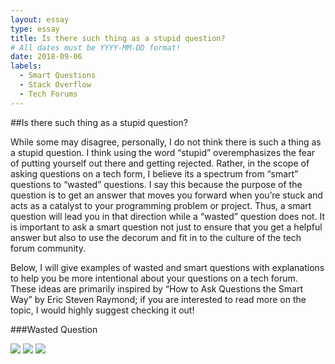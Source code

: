 ```yaml
---
layout: essay
type: essay
title: Is there such thing as a stupid question?
# All dates must be YYYY-MM-DD format!
date: 2018-09-06
labels:
  - Smart Questions
  - Stack Overflow
  - Tech Forums
---
```


##Is there such thing as a stupid question?

While some may disagree, personally, I do not think there is such a thing as a stupid question. I think using the word “stupid” overemphasizes the fear of putting yourself out there and getting rejected. Rather, in the scope of asking questions on a tech form, I believe its a spectrum from “smart” questions to “wasted” questions. I say this because the purpose of the question is to get an answer that moves you forward when you’re stuck and acts as a catalyst to your programming problem or project. Thus, a smart question will lead you in that direction while a “wasted” question does not. It is important to ask a smart question not just to ensure that you get a helpful answer but also to use the decorum and fit in to the culture of the tech forum community. 

Below, I will give examples of wasted and smart questions with explanations to help you be more intentional about your questions on a tech forum. These ideas are primarily inspired by “How to Ask Questions the Smart Way” by Eric Steven Raymond; if you are interested to read more on the topic, I would highly suggest checking it out!

###Wasted Question
<div class="ui large rounded center images">
  <img class="ui image large" src="../images/bad_eg_question.png”>
</div>

<div class="ui large rounded center images">
  <img class="ui image large" src="../images/bad_eg_answer.png”>
</div>

There are a number of problems with this question posted on stack overflow, but firstly, if you ask a vague question, you will get a vague answer. From my perspective as a fellow coder, I’m not sure what this individual was trying to ask. Are they looking for informative websites where they get a foundation on redirecting on jQuery or JavaScript or did they try to do this in their code but ran into a problem? This ambiguity makes it hard for a fellow hacker to help you and give you an answer that would actually be helpful and move you forward in your problem. As shown in the response to the question, this individual tried there best to give an general answer but we don’t know if that was the answer they were looking for. 

Also, not only does the body of the question lack detail, but the title lacks information and a little bit of spunk. It is important to recognize that these fellow hackers or mentors are answering these questions just to be helpful and to maybe look at a problem in a new way. Thus, you’d want to make the title of the question interesting and informative that would intrigue people enough to give you an answer. Finally, if the answer to this question would show up on the first page of Google, you might want to do your due diligence researching there first. Otherwise, you might get the response “STFW” or “Search the Fucking Web”, which has level of aggression that I find a kind of hilarious.

###Good Question

<div class="ui large rounded center images">
  <img class="ui image large" src="../images/good_eg_question.png”>
</div>

The stack overflow question depicted above is not perfect but has many strengths that I would like to highlight. For one, it is clear that the individual did his research beforehand. He included his diagnostic steps and troubleshooting process which shows that he has made an effort and is a sign of respect for the coders and their time. This along with the inclusion of the error line then also helps them direct him in another direction to help him solve his problem. However, I would note that he could have even improved his question by adding the code that resulted in the error as a minimal test case. I also liked that he wrote that he wanted to know how to use this line of code to solve his problem at hand but also wanted to understand how it works in general. This clarity helps the other coders respond with a useful answer and address the multiple questions he may have on the one topic. 

###Is this question worthy of Dumbledore?

<div class="ui large rounded center images">
  <img class="ui image large" src="../images/dumbledore.jpg”>
</div>

I like to think the professionals on stack overflow or any other hacker on a tech discussion Q&A forum as the Professor Dumbledores of the tech world. Or if not Dumbledore, pick any mentor or leader in the field of your choice— Elon Musk, Steve Jobs, Shonda Rhimes, Warren Buffet, Sheryl Sandberg etc. They can be of incredible help to you and also want to take time out of their day to help, which then also deserves a level of R-E-S-P-E-C-T (extra points if you just sang that in your head). Secondly, if you could ask Dumbledore one question to help you find a horcrux, you wouldn’t want to waste your question on directions to the ministry of magic or “what is the deathly hallows?” Given the level of Dumbledore’s experience and knowledge, you don’t want to waste your question on something someone else or Google could answer— which is why I renamed bad questions as wasted questions. 

So before your next post on a tech forum, ask yourself, would I ask Dumbledore this question?
